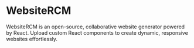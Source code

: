 # WebsiteRCM

WebsiteRCM is an open-source, collaborative website generator powered by React. Upload custom React components to create dynamic, responsive websites effortlessly.


